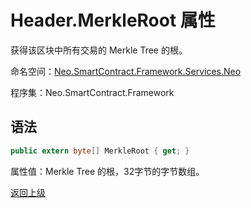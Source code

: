 # Header.MerkleRoot 属性

获得该区块中所有交易的 Merkle Tree 的根。

命名空间：[Neo.SmartContract.Framework.Services.Neo](../../Neo.md)

程序集：Neo.SmartContract.Framework

## 语法

```c#
public extern byte[] MerkleRoot { get; }
```

属性值：Merkle Tree 的根，32字节的字节数组。



[返回上级](../Header.md)